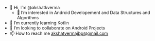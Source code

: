 - 👋 Hi, I’m @akshatkverma
  - 👀 I’m interested in Android Developement and Data Structures and Algorithms
- 🌱 I’m currently learning Kotlin
- 💞️ I’m looking to collaborate on Android Projects  
- 📫 How to reach me akshatvermajbp@gmail.com

<!---
akshatkverma/akshatkverma is a ✨ special ✨ repository because its `README.md` (this file) appears on your GitHub profile.
You can click the Preview link to take a look at your changes.
--->

